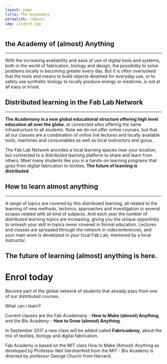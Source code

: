 ```yaml
---
layout: page
title: The Academany
permalink: /about/
img: slider3.jpg
---
```


## the Academy of (almost) Anything
---
With the increasing availability and ease of use of digital tools and systems, both in the world of fabrication, biology and design, the possibility to solve problems locally is becoming greater every day. But it is often overlooked that the tools and means to build objects destined for everyday use, or to safely use synthetic biology to locally produce energy or medicine, is not at all easy or trivial.

## Distributed learning in the Fab Lab Network
---
**The Academany is a new global educational structure offering high level education all over the globe**, at connected sites offering the same infrastructure to all students. Note we do not offer online courses, but that all our classes are a combination of online live lectures and locally available tools, machines and consumables as well as local instructors and gurus.

The Fab Lab Network provides a local learning spaces near your location, but connected to a distributed learning platform to share and learn from others. Meet many students like you in a hands-on learning programs that goes from digital fabrication to textiles. **The future of learning is distributed**.

## How to learn almost anything
---
A range of topics are covered by this distributed learning, all related to the learning of new methods, technics, approaches and investigation in several scopes related with all kind of subjects. And each year the number of distributed learning topics are increasing, giving you the unique opportinity to unleash your skill in topics never covered in formal education.
Lectures and classes are spreaded through the network in videconferences, and your main work is developed in your local Fab Lab, mentored by a local instructor.

## The future of learning (almost) anything is here.
<div class="jumbotron">
  <h1>Enrol today</h1>
  <p>Become part of the global network of students that already pass from one of our distributed courses.</p>
  <p><a class="btn btn-primary btn-lg">What can i learn?</a></p>
</div>


Current classes are the Fab Academany - **How to Make (almost) Anything**, and the Bio Academy - **How to Grow (almost) Anything**.

In September 2017 a new class will be added called **Fabricademy**, about the mix of textiles, biology and digital fabrication.

Fab Academy is based on the MIT class How to Make (Almost) Anything as developed by Professor Neil Gershenfeld from the MIT - Bio Academy is directed by professor George Church from Harvard.

